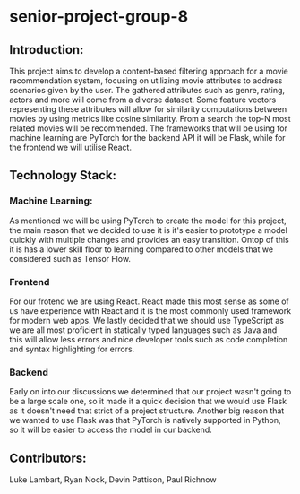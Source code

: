# senior-project-group-8

## Introduction:
This project aims to develop a content-based filtering approach for a movie recommendation system, focusing on utilizing movie attributes to address scenarios given by the user. The gathered attributes such as genre, rating, actors and more will come from a diverse dataset. Some feature vectors representing these attributes will allow for similarity computations between movies by using metrics like cosine similarity. From a search the top-N most related movies will be recommended. The frameworks that will be using for machine learning are PyTorch for the backend API it will be Flask, while for the frontend we will utilise React. 

## Technology Stack:

### Machine Learning:
As mentioned we will be using PyTorch to create the model for this project, the main reason that we decided to use it is it's easier to prototype a model quickly with multiple changes and provides an easy transition. Ontop of this it is has a lower skill floor to learning compared to other models that we considered such as Tensor Flow. 

### Frontend
For our frotend we are using React. React made this most sense as some of us have experience with React and it is the most commonly used framework for modern web apps. We lastly decided that we should use TypeScript as we are all most proficient in statically typed languages such as Java and this will allow less errors and nice developer tools such as code completion and syntax highlighting for errors.  

### Backend
 Early on into our discussions we determined that our project wasn't going to be a large scale one, so it made it a quick decision that we would use Flask as it doesn't need that strict of a project structure. Another big reason that we wanted to use Flask was that PyTorch is natively supported in Python, so it will be easier to access the model in our backend. 


 ## Contributors:
Luke Lambart, Ryan Nock, Devin Pattison, Paul Richnow

